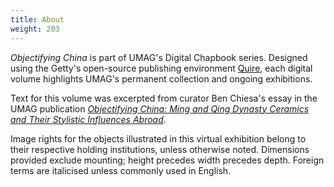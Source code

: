 ```yaml
---
title: About
weight: 203
---
```


*Objectifying China* is part of UMAG's Digital Chapbook series. Designed using the Getty's open-source publishing environment [Quire](https://gettypubs.github.io/quire/), each digital volume highlights UMAG's permanent collection and ongoing exhibitions.  

Text for this volume was excerpted from curator Ben Chiesa's essay in the UMAG publication [*Objectifying China: Ming and Qing Dynasty Ceramics and Their Stylistic Influences Abroad*](https://hkupress.hku.hk/pro/1736.php).

Image rights for the objects illustrated in this virtual exhibition belong to their respective holding institutions, unless otherwise noted. Dimensions provided exclude mounting; height precedes width precedes depth. Foreign terms are italicised unless commonly used in English.
